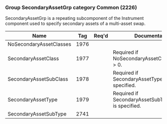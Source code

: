 ### Group SecondaryAssetGrp category Common (2226)

SecondaryAssetGrp is a repeating subcomponent of the Instrument component used to specify secondary assets of a multi-asset swap.

| Name                    | Tag  | Req'd | Documentation                                         |
|-------------------------|------|----------|-------------------------------------------------------|
| NoSecondaryAssetClasses | 1976 |       |                                                       |
| SecondaryAssetClass     | 1977 |       | Required if NoSecondaryAssetClasses(1976) > 0.        |
| SecondaryAssetSubClass  | 1978 |       | Required if SecondaryAssetType(1979) is specified.    |
| SecondaryAssetType      | 1979 |       | Required if SecondaryAssetSubType(2741) is specified. |
| SecondaryAssetSubType   | 2741 |       |                                                       |

